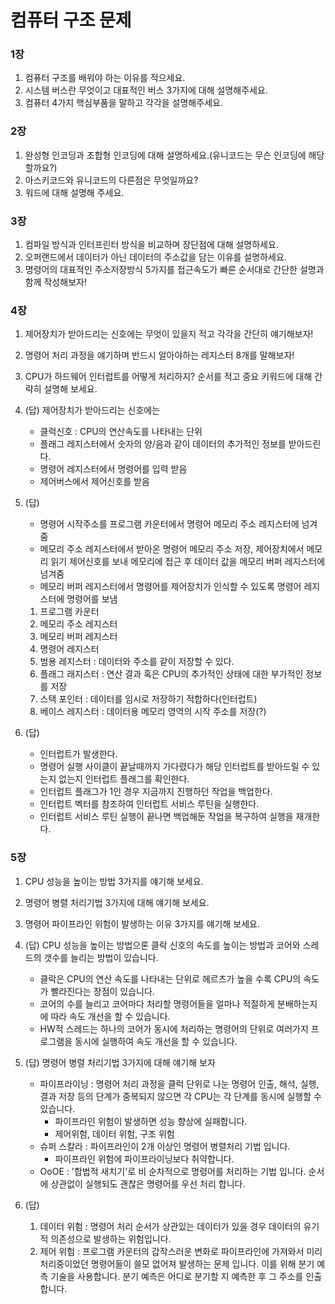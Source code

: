 # 컴퓨터 구조 문제

### 1장
1. 컴퓨터 구조를 배워야 하는 이유를 적으세요.
2. 시스템 버스란 무엇이고 대표적인 버스 3가지에 대해 설명해주세요.
3. 컴퓨터 4가지 핵심부품을 말하고 각각을 설명해주세요.

### 2장
1. 완성형 인코딩과 조합형 인코딩에 대해 설명하세요.(유니코드는 무슨 인코딩에 해당할까요?)
2. 아스키코드와 유니코드의 다른점은 무엇일까요?
3. 워드에 대해 설명해 주세요.

### 3장
1. 컴파일 방식과 인터프린터 방식을 비교하며 장단점에 대해 설명하세요.
2. 오퍼랜드에서 데이터가 아닌 데이터의 주소값을 담는 이유를 설명하세요.
3. 명령어의 대표적인 주소저장방식 5가지를 접근속도가 빠른 순서대로 간단한 설명과 함께 작성해보자!

### 4장
1. 제어장치가 받아드리는 신호에는 무엇이 있을지 적고 각각을 간단히 얘기해보자!
2. 명령어 처리 과정을 얘기하며 반드시 알아야하는 레지스터 8개를 말해보자!
3. CPU가 하드웨어 인터럽트를 어떻게 처리하지? 순서를 적고 중요 키워드에 대해 간략히 설명해 보세요.

1. (답) 제어장치가 받아드리는 신호에는 
    - 클럭신호 : CPU의 연산속도를 나타내는 단위
    - 플래그 레지스터에서 숫자의 양/음과 같이 데이터의 추가적인 정보를 받아드린다.
    - 명령어 레지스터에서 명령어를 입력 받음
    - 제어버스에서 제어신호를 받음

2. (답) 
    - 명령어 시작주소를 프로그램 카운터에서 명령어 메모리 주소 레지스터에 넘겨줌
    - 메모리 주소 레지스터에서 받아온 명령어 메모리 주소 저장, 제어장치에서 메모리 읽기 제어신호를 보내 메모리에 접근 후 데이터 값을 메모리 버퍼 레지스터에 넘겨줌
    - 메모리 버퍼 레지스터에서 명령어를 제어장치가 인식할 수 있도록 명령어 레지스터에 명령어를 보냄
    1. 프로그램 카운터 
    2. 메모리 주소 레지스터
    3. 메모리 버퍼 레지스터
    4. 명령어 레지스터
    5. 범용 레지스터 : 데이터와 주소를 같이 저장할 수 있다.
    6. 플래그 래지스터 : 연산 결과 혹은 CPU의 추가적인 상태에 대한 부가적인 정보를 저장
    7. 스택 포인터 : 데이터를 임시로 저장하기 적합하다(인터럽트)
    8. 베이스 레지스터 : 데이터용 메모리 영역의 시작 주소를 저장(?)

3. (답)
    - 인터럽트가 발생한다.
    - 명령어 실행 사이클이 끝날때까지 가다렸다가 해당 인터럽트를 받아드릴 수 있는지 없는지 인터럽트 플래그를 확인한다.
    - 인터럽트 플래그가 1인 경우 지금까지 진행하던 작업을 백업한다.
    - 인터럽트 벡터를 참조하여 인터럽트 서비스 루틴을 실행한다.
    - 인터럽트 서비스 루틴 실행이 끝나면 백업해둔 작업을 복구하여 실행을 재개한다.




### 5장
1. CPU 성능을 높이는 방법 3가지를 얘기해 보세요.
2. 명령어 병렬 처리기법 3가지에 대해 얘기해 보세요.
3. 명령어 파이프라인 위험이 발생하는 이유 3가지를 얘기해 보세요.

1. (답) CPU 성능을 높이는 방법으론 클락 신호의 속도를 높이는 방법과 코어와 스레드의 갯수를 늘리는 방법이 있습니다. 
    - 클락은 CPU의 연산 속도를 나타내는 단위로 헤르츠가 높을 수록 CPU의 속도가 빨라진다는 장점이 있습니다.
    - 코어의 수를 늘리고 코어마다 처리할 명령어들을 얼마나 적절하게 분배하는지에 따라 속도 개선을 할 수 있습니다.  
    - HW적 스레드는 하나의 코어가 동시에 처리하는 명령어의 단위로 여러가지 프로그램을 동시에 실행하여 속도 개선을 할 수 있습니다.

2. (답) 명령어 병렬 처리기법 3가지에 대해 얘기해 보자
    - 파이프라이닝 : 명령어 처리 과정을 클럭 단위로 나눈 명령어 인출, 해석, 실행, 결과 저장 등의 단계가 중복되지 않으면 각 CPU는 각 단계를 동시에 실행할 수 있습니다.
        - 파이프라인 위험이 발생하면 성능 향상에 실패합니다.
        - 제어위험, 데이터 위험, 구조 위험
    - 슈퍼 스칼라 : 파이프라인이 2개 이상인 명령어 병렬처리 기법 입니다.
        - 파이프라인 위험에 파이프라이닝보다 취약합니다.
    - OoOE : '합법적 새치기'로 비 순차적으로 명령어를 처리하는 기법 입니다. 순서에 상관없이 실행되도 괜찮은 명령어를 우선 처리 합니다.

3. (답)
    1. 데이터 위험 : 명령어 처리 순서가 상관있는 데이터가 있을 경우 데이터의 유기적 의존성으로 발생하는 위험입니다.
    2. 제어 위험 : 프로그램 카운터의 갑작스러운 변화로 파이프라인에 가져와서 미리 처리중이었던 명령어들이 쓸모 없어져 발생하는 문제 입니다. 이를 위해 분기 예측 기술을 사용합니다. 분기 예측은 어디로 분기할 지 예측한 후 그 주소를 인출합니다.